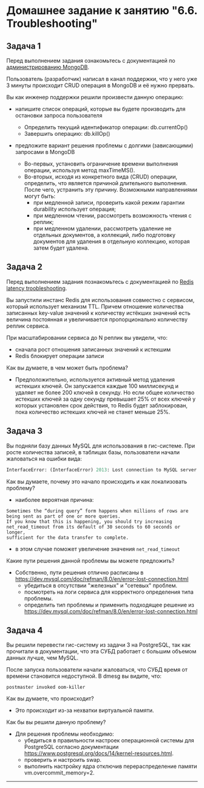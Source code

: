 # Домашнее задание к занятию "6.6. Troubleshooting"

## Задача 1

Перед выполнением задания ознакомьтесь с документацией по [администрированию MongoDB](https://docs.mongodb.com/manual/administration/).

Пользователь (разработчик) написал в канал поддержки, что у него уже 3 минуты происходит CRUD операция в MongoDB и её 
нужно прервать. 

Вы как инженер поддержки решили произвести данную операцию:
- напишите список операций, которые вы будете производить для остановки запроса пользователя
  
  - Определить текущий идентификатор операции: db.currentOp()
  - Завершить операцию: db.killOp()
  
- предложите вариант решения проблемы с долгими (зависающими) запросами в MongoDB
  
  - Во-первых, установить ограничение времени выполнения операции, используя метод maxTimeMS().
  - Во-вторых, исходя из конкретного вида (CRUD) операции, определить, что является причиной длительного выполнения. После чего, устранить эту причину. Возможными направлениями могут быть: 
    - при медленной записи, проверить какой режим гарантии durability использует операция;
    - при медленном чтении, рассмотреть возможность чтения с реплик;
    - при медленном удалении, рассмотреть удаление не отдельных документов, а коллекций, либо подготовку документов для удаления в отдельную коллекцию, которая затем будет удалена.

## Задача 2

Перед выполнением задания познакомьтесь с документацией по [Redis latency troobleshooting](https://redis.io/topics/latency).

Вы запустили инстанс Redis для использования совместно с сервисом, который использует механизм TTL. 
Причем отношение количества записанных key-value значений к количеству истёкших значений есть величина постоянная и
увеличивается пропорционально количеству реплик сервиса. 

При масштабировании сервиса до N реплик вы увидели, что:
- сначала рост отношения записанных значений к истекшим
- Redis блокирует операции записи

Как вы думаете, в чем может быть проблема?

  - Предположительно, используется активный метод удаления истекших ключей. Он запускается каждые 100 миллисекунд и удаляет не более 200 ключей в секунду. Но если общее количество истекших ключей за одну секунду превышает 25% от всех ключей у которых установлен срок действия, то Redis будет заблокирован, пока количество истекших ключей не станет меньше 25%.

## Задача 3

Вы подняли базу данных MySQL для использования в гис-системе. При росте количества записей, в таблицах базы,
пользователи начали жаловаться на ошибки вида:
```python
InterfaceError: (InterfaceError) 2013: Lost connection to MySQL server during query u'SELECT..... '
```

Как вы думаете, почему это начало происходить и как локализовать проблему?
- наиболее вероятная причина:
```
Sometimes the “during query” form happens when millions of rows are being sent as part of one or more queries. 
If you know that this is happening, you should try increasing net_read_timeout from its default of 30 seconds to 60 seconds or longer, 
sufficient for the data transfer to complete.
```
- в этом случае поможет увеличение значения `net_read_timeout`

Какие пути решения данной проблемы вы можете предложить?
 - Собственно, пути решения отлично расписаны в https://dev.mysql.com/doc/refman/8.0/en/error-lost-connection.html
   - убедиться в отсутствии "железных" и "сетевых" проблем.
   - посмотреть на логи сервиса для корректного определения типа проблемы.
   - определить тип проблемы и применить подходящее решение из https://dev.mysql.com/doc/refman/8.0/en/error-lost-connection.html

## Задача 4


Вы решили перевести гис-систему из задачи 3 на PostgreSQL, так как прочитали в документации, что эта СУБД работает с 
большим объемом данных лучше, чем MySQL.

После запуска пользователи начали жаловаться, что СУБД время от времени становится недоступной. В dmesg вы видите, что:

`postmaster invoked oom-killer`

Как вы думаете, что происходит?
- Это происходит из-за нехватки виртуальной памяти.

Как бы вы решили данную проблему?
- Для решения проблемы необходимо: 
  - убедиться в правильности настроек операционной системы для PostgreSQL согласно документации https://www.postgresql.org/docs/14/kernel-resources.html.
  - проверить и настроить swap.
  - выполнить настройку ядра отключив перераспределение памяти vm.overcommit_memory=2.

---
